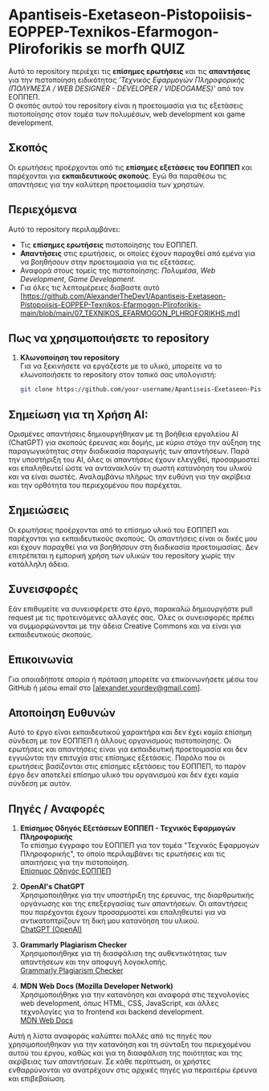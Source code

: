 

# Apantiseis-Exetaseon-Pistopoiisis-EOPPEP-Texnikos-Efarmogon-Pliroforikis se morfh QUIZ

Αυτό το repository περιέχει τις **επίσημες ερωτήσεις** και τις **απαντήσεις** για την πιστοποίηση ειδικότητας *'Τεχνικός Εφαρμογών Πληροφορικής (ΠΟΛΥΜΕΣΑ / WEB DESIGNER - DEVELOPER / VIDEOGAMES)'* από τον ΕΟΠΠΕΠ.  
Ο σκοπός αυτού του repository είναι η προετοιμασία για τις εξετάσεις πιστοποίησης στον τομέα των πολυμέσων, web development και game development.


## Σκοπός

Οι ερωτήσεις προέρχονται από τις **επίσημες εξετάσεις του ΕΟΠΠΕΠ** και παρέχονται για **εκπαιδευτικούς σκοπούς**. 
Εγώ θα παραθέσω τις απαντήσεις για την καλύτερη προετοιμασία των χρηστών.

## Περιεχόμενα

Αυτό το repository περιλαμβάνει:

- Τις **επίσημες ερωτήσεις** πιστοποίησης του ΕΟΠΠΕΠ.
- **Απαντήσεις** στις ερωτήσεις, οι οποίες έχουν παραχθεί από εμένα για να βοηθήσουν στην προετοιμασία για τις εξετάσεις.
- Αναφορά στους τομείς της πιστοποίησης: *Πολυμέσα*, *Web Development*, *Game Development*.
- Για όλες τις λεπτομέρειες διαβαστε αυτό [https://github.com/AlexanderTheDev1/Apantiseis-Exetaseon-Pistopoiisis-EOPPEP-Texnikos-Efarmogon-Pliroforikis-main/blob/main/07_TEXNIKOS_EFARMOGON_PLHROFORIKHS.md]

  

## Πως να χρησιμοποιήσετε το repository

1. **Κλωνοποίηση του repository**  
   Για να ξεκινήσετε να εργάζεστε με το υλικό, μπορείτε να το κλωνοποιήσετε το repository στον τοπικό σας υπολογιστή:
   ```bash
   git clone https://github.com/your-username/Apantiseis-Exetaseon-Pistopoiisis-EOPPEP-Texnikos-Efarmogon-Pliroforikis.git
   
## Σημείωση για τη Χρήση AI:
Ορισμένες απαντήσεις δημιουργήθηκαν με τη βοήθεια εργαλείου AI (ChatGPT) για σκοπούς έρευνας και δομής, με κύριο στόχο την αύξηση της παραγωγικότητας στην διαδικασία παραγωγής των απαντήσεων. 
Παρά την υποστήριξη του AI, όλες οι απαντήσεις έχουν ελεγχθεί, προσαρμοστεί και επαληθευτεί ώστε να αντανακλούν τη σωστή κατανόηση του υλικού και να είναι σωστές. 
Αναλαμβάνω πλήρως την ευθύνη για την ακρίβεια και την ορθότητα του περιεχομένου που παρέχεται.

## Σημειώσεις
Οι ερωτήσεις προέρχονται από το επίσημο υλικό του ΕΟΠΠΕΠ και παρέχονται για εκπαιδευτικούς σκοπούς. Οι απαντήσεις είναι οι δικές μου και έχουν παραχθεί για να βοηθήσουν στη διαδικασία προετοιμασίας.
Δεν επιτρέπεται η εμπορική χρήση των υλικών του repository χωρίς την κατάλληλη άδεια.

## Συνεισφορές
Εάν επιθυμείτε να συνεισφέρετε στο έργο, παρακαλώ δημιουργήστε pull request με τις προτεινόμενες αλλαγές σας. Όλες οι συνεισφορές πρέπει να συμμορφώνονται με την άδεια Creative Commons και να είναι για εκπαιδευτικούς σκοπούς.

## Επικοινωνία
Για οποιαδήποτε απορία ή πρόταση μπορείτε να επικοινωνήσετε μέσω του GitHub ή μέσω email στο [alexander.yourdev@gmail.com].

## Αποποίηση Ευθυνών
Αυτό το έργο είναι εκπαιδευτικού χαρακτήρα και δεν έχει καμία επίσημη σύνδεση με τον ΕΟΠΠΕΠ ή άλλους οργανισμούς πιστοποίησης. 
Οι ερωτήσεις και απαντήσεις είναι για εκπαιδευτική προετοιμασία και δεν εγγυώνται την επιτυχία στις επίσημες εξετάσεις. 
Παρόλο που οι ερωτήσεις βασίζονται στις επίσημες εξετάσεις του ΕΟΠΠΕΠ, το παρόν έργο δεν αποτελεί επίσημο υλικό του οργανισμού και δεν έχει καμία σύνδεση με αυτόν.

## Πηγές / Αναφορές

1. **Επίσημος Οδηγός Εξετάσεων ΕΟΠΠΕΠ - Τεχνικός Εφαρμογών Πληροφορικής**  
   Το επίσημο έγγραφο του ΕΟΠΠΕΠ για τον τομέα "Τεχνικός Εφαρμογών Πληροφορικής", το οποίο περιλαμβάνει τις ερωτήσεις και τις απαιτήσεις για την πιστοποίηση.  
   [Επίσημος Οδηγός ΕΟΠΠΕΠ](https://www.eoppep.gr/phocadownloadpap/userupload/07_TEXNIKOS_EFARMOGON_PLHROFORIKHS.pdf?utm_source=chatgpt.com)

2. **OpenAI's ChatGPT**  
   Χρησιμοποιήθηκε για την υποστήριξη της έρευνας, της διαρθρωτικής οργάνωσης και της επεξεργασίας των απαντήσεων. Οι απαντήσεις που παρέχονται έχουν προσαρμοστεί και επαληθευτεί για να αντικατοπτρίζουν τη δική μου κατανόηση του υλικού.  
   [ChatGPT (OpenAI)](https://www.openai.com/chatgpt)

3. **Grammarly Plagiarism Checker**  
   Χρησιμοποιήθηκε για τη διασφάλιση της αυθεντικότητας των απαντήσεων και την αποφυγή λογοκλοπής.  
   [Grammarly Plagiarism Checker](https://www.grammarly.com/plagiarism-checker?utm_source=google&utm_medium=cpc&utm_campaign=19836457570&utm_content=652228916766&utm_term=plagiarism%20checker&target=&targetid=kwd-11839001&adgroup=145729836846&device=c&matchtype=b&placement=&network=g&extension=&clickid=CjwKCAiArKW-BhAzEiwAZhWsIHs2vx0jE6huoZo9LqhG2YwjQVwoCKTX-gOIdQauvxQXaN19vlbvTBoCy6QQAvD_BwE&gad_source=1&gclid=CjwKCAiArKW-BhAzEiwAZhWsIHs2vx0jE6huoZo9LqhG2YwjQVwoCKTX-gOIdQauvxQXaN19vlbvTBoCy6QQAvD_BwE&gclsrc=aw.ds)

4. **MDN Web Docs (Mozilla Developer Network)**  
   Χρησιμοποιήθηκε για την κατανόηση και αναφορά στις τεχνολογίες web development, όπως HTML, CSS, JavaScript, και άλλες τεχνολογίες για το frontend και backend development.  
   [MDN Web Docs](https://developer.mozilla.org/)


Αυτή η λίστα αναφοράς καλύπτει πολλές από τις πηγές που χρησιμοποιήθηκαν για την κατανόηση και τη σύνταξη του περιεχομένου αυτού του έργου, καθώς και για τη διασφάλιση της ποιότητας και της ακρίβειας των απαντήσεων. Σε κάθε περίπτωση, οι χρήστες ενθαρρύνονται να ανατρέχουν στις αρχικές πηγές για περαιτέρω έρευνα και επιβεβαίωση.

